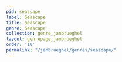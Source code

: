 ```yaml
---
pid: seascape
label: Seascape
title: Seascape
genre: Seascape
collection: genre_janbrueghel
layout: genrepage_janbrueghel
order: '10'
permalink: "/janbrueghel/genres/seascape/"
---
```

